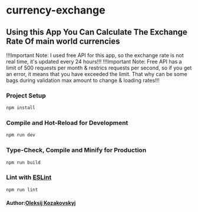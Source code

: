 # currency-exchange

## Using this App You Can Calculate The Exchange Rate Of main world currencies
!!!Important Note: I used free API for this app, so the exchange rate is not real time, it's updated every 24 hours!!!
!!!Important Note: Free API has a limit of 500 requests per month & restrics requests per second, so if you get an error, it means that you have exceeded the limit. That why can be some bags during validation max amount to change & loading rates!!!

### Project Setup

```sh
npm install
```

### Compile and Hot-Reload for Development

```sh
npm run dev
```

### Type-Check, Compile and Minify for Production

```sh
npm run build
```

### Lint with [ESLint](https://eslint.org/)

```sh
npm run lint
```
#### Author:[Oleksij Kozakovskyj](https://github.com/o-kozakovskyj)